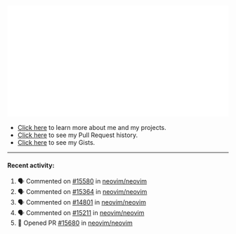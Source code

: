 ![My GitHub Metrics](https://raw.githubusercontent.com/seandewar/seandewar/master/github-metrics.svg)

- [Click here](https://seandewar.github.io/) to learn more about me and my projects.
- [Click here](https://github.com/search?p=1&q=author%3Aseandewar+is%3Apr) to see my Pull Request history.
- [Click here](https://gist.github.com/seandewar) to see my Gists.

---

#### Recent activity:

<!--START_SECTION:activity-->
1. 🗣 Commented on [#15580](https://github.com/neovim/neovim/issues/15580) in [neovim/neovim](https://github.com/neovim/neovim)
2. 🗣 Commented on [#15364](https://github.com/neovim/neovim/issues/15364) in [neovim/neovim](https://github.com/neovim/neovim)
3. 🗣 Commented on [#14801](https://github.com/neovim/neovim/issues/14801) in [neovim/neovim](https://github.com/neovim/neovim)
4. 🗣 Commented on [#15211](https://github.com/neovim/neovim/issues/15211) in [neovim/neovim](https://github.com/neovim/neovim)
5. 💪 Opened PR [#15680](https://github.com/neovim/neovim/pull/15680) in [neovim/neovim](https://github.com/neovim/neovim)
<!--END_SECTION:activity-->
